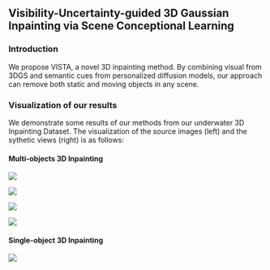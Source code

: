 ## Visibility-Uncertainty-guided 3D Gaussian Inpainting via Scene Conceptional Learning

### Introduction

We propose VISTA, a novel 3D inpainting method. By combining visual from 3DGS and semantic cues from personalized diffusion models, our approach can remove both static and moving objects in any scene.

### Visualization of our results

We demonstrate some results of our methods from our underwater 3D Inpainting Dataset. The visualization of the source images (left) and the sythetic views (right) is as follows:

#### Multi-objects 3D Inpainting

![](figs/source_result_test%2000_00_00-00_00_30.gif)

![](figs/source_result_Video_0107%2000_00_00-00_00_30.gif)

![](figs/source_result_Video_0114%2000_00_00-00_00_30.gif)

![](figs/source_result_Video_0108%2000_00_00-00_00_30.gif)

#### Single-object 3D Inpainting

![](figs/source_result_Video_0104%2000_00_00-00_00_30.gif)